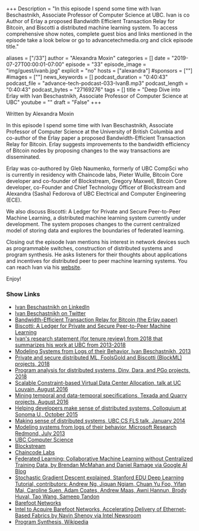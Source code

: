 +++
Description = "In this episode I spend some time with Ivan Beschastnikh, Associate Professor of Computer Science at UBC. Ivan is co Author of Erlay a proposed Bandwidth Efficient Transaction Relay for Bitcoin, and Biscotti a distributed machine learning system. To access comprehensive show notes, complete guest bios and links mentioned in the episode take a look below or go to advancetechmedia.org and click episode title."

aliases = ["/33"]
author = "Alexandra Moxin"
categories = []
date = "2019-07-27T00:00:01-07:00"
episode = "33"
episode_image = "img/guest/ivanb.jpg"
explicit = "no"
hosts = ["alexandra"]
#sponsors = [""]
#images = [""]
news_keywords = []
podcast_duration = "0:40:43"
podcast_file = "advance-tech-podcast-033-IvanB.mp3"
podcast_length = "0:40:43"
podcast_bytes = "27169276"
tags = []
title = "Deep Dive into Erlay with Ivan Beschastnikh, Associate Professor of Computer Science at UBC"
youtube = ""
draft = "False"
+++

Written by Alexandra Moxin

In this episode I spend some time with Ivan Beschastnikh, Associate Professor of Computer Science at the University of British Columbia and co-author of the Erlay paper a proposed Bandwidth-Efficient Transaction Relay for Bitcoin. Erlay suggests improvements to the bandwidth efficiency of Bitcoin nodes by proposing changes to the way transactions are disseminated.

Erlay was co-authored by Gleb Naumenko, formerly of UBC CompSci who is currently in residency with Chaincode labs, Pieter Wuille, Bitcoin Core developer and co-founder of Blockstream, Gregory Maxwell, Bitcoin Core developer, co-Founder and Chief Technology Officer of Blockstream and Alexandra (Sasha) Fedorova of UBC Electrical and Computer Engineering (ECE).

We also discuss Biscotti: A Ledger for Private and Secure Peer-to-Peer Machine Learning, a distributed machine learning system currently under development. The system proposes changes to the current centralized model of storing data and explores the boundaries of federated learning.

Closing out the episode Ivan mentions his interest in network devices such as programmable switches, construction of  distributed systems and program synthesis. He asks listeners for their thoughts about applications and incentives for distributed peer to peer machine learning systems. You can reach Ivan via his [website](https://www.cs.ubc.ca/~bestchai/).

Enjoy!

### Show Links

* [Ivan Beschastnikh on LinkedIn](https://www.linkedin.com/in/ivan-beschastnikh-b63a36a7/)
* [Ivan Beschastnikh on Twitter](https://twitter.com/bestchai)
* [Bandwidth-Efficient Transaction Relay for Bitcoin (the Erlay paper)](https://arxiv.org/abs/1905.10518)
* [Biscotti: A Ledger for Private and Secure Peer-to-Peer Machine Learning](https://arxiv.org/abs/1811.09904)
* [Ivan's research statement (for tenure review) from 2018 that summarizes his work at UBC from 2013-2018](https://www.cs.ubc.ca/~bestchai/job_materials/ivan_beschastnikh_rstatement-2018.pdf)
* [Modeling Systems from Logs of their Behavior, Ivan Beschastnikh, 2013](https://www.cs.ubc.ca/~bestchai/theses/ivan_beschastnikh_thesis.pdf)
* [Private and secure distributed ML, FoolsGold and Biscotti (BlockML) projects, 2018](https://www.cs.ubc.ca/~bestchai/papers/2018-private-secure-distributed-ML.pdf)
* [Program analysis for distributed systems, Dinv, Dara, and PGo projects, 2018](https://www.cs.ubc.ca/~bestchai/papers/2018-prog-analysis-for-dist-sys-slides.pdf)
* [Scalable Constraint-based Virtual Data Center Allocation, talk at UC Louvain, August 2016](https://www.cs.ubc.ca/~bestchai/papers/2016-netsolver-ivan-talk-uc-louvain-aug-18-2016.pdf)
* [Mining temporal and data-temporal specifications, Texada and Quarry projects, August 2016](https://www.cs.ubc.ca/~bestchai/papers/2016-texada_quarry-main-talk.pdf)
* [Helping developers make sense of distributed systems, Colloquium at Sonoma U., October 2015](https://www.youtube.com/watch?v=-k9nJY_-h5c)
* [Making sense of distributed systems, UBC CS FLS talk, January 2014](https://www.youtube.com/watch?v=TcGenWjCEJI)
* [Modeling systems from logs of their behavior, Microsoft Research Redmond, July 2013](https://www.microsoft.com/en-us/research/video/modeling-systems-from-logs-of-their-behavior/?from=http%3A%2F%2Fresearch.microsoft.com%2Fapps%2Fvideo%2Fdl.aspx%3Fid%3D198259)
* [UBC Computer Science](https://www.cs.ubc.ca/)
* [Blockstream](https://blockstream.com/)
* [Chaincode Labs](https://chaincode.com/)
* [Federated Learning: Collaborative Machine Learning without Centralized Training Data, by Brendan McMahan and Daniel Ramage via Google AI Blog](https://ai.googleblog.com/2017/04/federated-learning-collaborative.html)
* [Stochastic Gradient Descent explained, Stanford EDU Deep Learning Tutorial, contributors: Andrew Ng, Jiquan Ngiam, Chuan Yu Foo, Yifan Mai, Caroline Suen, Adam Coates, Andrew Maas, Awni Hannun, Brody Huval, Tao Wang, Sameep Tandon](http://deeplearning.stanford.edu/tutorial/supervised/OptimizationStochasticGradientDescent/)
* [Barefoot Networks](https://www.barefootnetworks.com/)
* [Intel to Acquire Barefoot Networks, Accelerating Delivery of Ethernet-Based Fabrics by Navin Shenoy via Intel Newsroom](https://newsroom.intel.com/editorials/intel-acquire-barefoot-networks/#gs.rwtwk7)
* [Program Synthesis, Wikipedia](https://en.wikipedia.org/wiki/Program_synthesis)